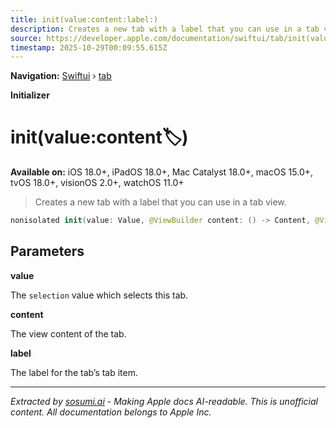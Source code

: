 ```yaml
---
title: init(value:content:label:)
description: Creates a new tab with a label that you can use in a tab view.
source: https://developer.apple.com/documentation/swiftui/tab/init(value:content:label:)
timestamp: 2025-10-29T00:09:55.615Z
---
```


**Navigation:** [Swiftui](/documentation/swiftui) › [tab](/documentation/swiftui/tab)

**Initializer**

# init(value:content:label:)

**Available on:** iOS 18.0+, iPadOS 18.0+, Mac Catalyst 18.0+, macOS 15.0+, tvOS 18.0+, visionOS 2.0+, watchOS 11.0+

> Creates a new tab with a label that you can use in a tab view.

```swift
nonisolated init(value: Value, @ViewBuilder content: () -> Content, @ViewBuilder label: () -> Label)
```

## Parameters

**value**

The `selection` value which selects this tab.



**content**

The view content of the tab.



**label**

The label for the tab’s tab item.

---

*Extracted by [sosumi.ai](https://sosumi.ai) - Making Apple docs AI-readable.*
*This is unofficial content. All documentation belongs to Apple Inc.*
